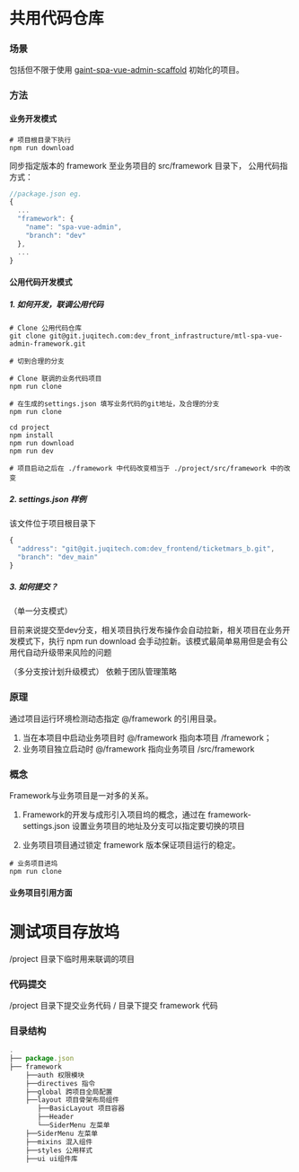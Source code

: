 共用代码仓库
=======

### 场景

包括但不限于使用 [gaint-spa-vue-admin-scaffold](http://git.juqitech.com/dev_front_infrastructure/mtl-spa-vue-admin-scaffold) 初始化的项目。

### 方法

#### 业务开发模式
```shell
# 项目根目录下执行
npm run download
```
同步指定版本的 framework 至业务项目的 src/framework 目录下，
公用代码指方式：
```javascript
//package.json eg.
{
  ...
  "framework": {
    "name": "spa-vue-admin",
    "branch": "dev"
  },
  ...
}
```

#### 公用代码开发模式

##### 1. 如何开发，联调公用代码
```shell
# Clone 公用代码仓库
git clone git@git.juqitech.com:dev_front_infrastructure/mtl-spa-vue-admin-framework.git

# 切到合理的分支

# Clone 联调的业务代码项目
npm run clone

# 在生成的settings.json 填写业务代码的git地址，及合理的分支
npm run clone 

cd project
npm install
npm run download
npm run dev 

# 项目启动之后在 ./framework 中代码改变相当于 ./project/src/framework 中的改变
```

##### 2. settings.json 样例
该文件位于项目根目录下
```javascript
{
  "address": "git@git.juqitech.com:dev_frontend/ticketmars_b.git",
  "branch": "dev_main"
}
```

##### 3. 如何提交？
（单一分支模式）

目前来说提交至dev分支，相关项目执行发布操作会自动拉新，相关项目在业务开发模式下，执行 npm run download 会手动拉新。该模式最简单易用但是会有公用代自动升级带来风险的问题

 （多分支按计划升级模式）
依赖于团队管理策略

### 原理

通过项目运行环境检测动态指定 @/framework 的引用目录。
1. 当在本项目中启动业务项目时 @/framework 指向本项目 /framework；
2. 业务项目独立启动时 @/framework 指向业务项目 /src/framework

### 概念

Framework与业务项目是一对多的关系。

1. Framework的开发与成形引入项目坞的概念，通过在 framework-settings.json 设置业务项目的地址及分支可以指定要切换的项目

2. 业务项目项目通过锁定 framework 版本保证项目运行的稳定。

```shell
# 业务项目进坞
npm run clone
```

#### 业务项目引用方面

测试项目存放坞
===

/project 目录下临时用来联调的项目

### 代码提交

/project 目录下提交业务代码
/ 目录下提交 framework 代码

### 目录结构
```javascript
.
├── package.json
├── framework
    ├──auth 权限模块
    ├──directives 指令
    ├──global 跨项目全局配置
    ├──layout 项目骨架布局组件
       ├──BasicLayout 项目容器
       ├──Header 
       └──SiderMenu 左菜单 
    ├──SiderMenu 左菜单 
    ├──mixins 混入组件     
    ├──styles 公用样式
    ├──ui ui组件库
```

